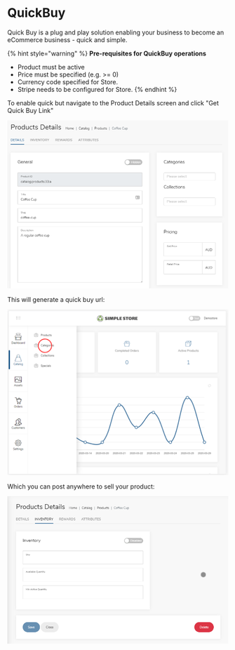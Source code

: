 # QuickBuy

Quick Buy is a plug and play solution enabling your business to become an eCommerce business - quick and simple.

{% hint style="warning" %}
**Pre-requisites for QuickBuy operations**

* Product must be active
* Price must be specified \(e.g. &gt;= 0\)
* Currency code specified for Store.
* Stripe needs to be configured for Store.
{% endhint %}

To enable quick but navigate to the Product Details screen and click "Get Quick Buy Link"

![](../.gitbook/assets/image%20%287%29.png)

This will generate a quick buy url:

![](../.gitbook/assets/image%20%2826%29.png)



Which you can post anywhere to sell your product:

![](../.gitbook/assets/image%20%2819%29.png)

